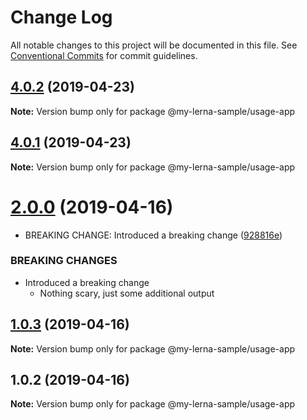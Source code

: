 # Change Log

All notable changes to this project will be documented in this file.
See [Conventional Commits](https://conventionalcommits.org) for commit guidelines.

## [4.0.2](https://github.com/jccrosby/lerna-sample-project/compare/@my-lerna-sample/usage-app@4.0.1...@my-lerna-sample/usage-app@4.0.2) (2019-04-23)

**Note:** Version bump only for package @my-lerna-sample/usage-app





## [4.0.1](https://github.com/jccrosby/lerna-sample-project/compare/@my-lerna-sample/usage-app@4.0.0...@my-lerna-sample/usage-app@4.0.1) (2019-04-23)

**Note:** Version bump only for package @my-lerna-sample/usage-app





# [2.0.0](https://github.com/jccrosby/lerna-sample-project/compare/@my-lerna-sample/usage-app@1.0.3...@my-lerna-sample/usage-app@2.0.0) (2019-04-16)


* BREAKING CHANGE: Introduced a breaking change ([928816e](https://github.com/jccrosby/lerna-sample-project/commit/928816e))


### BREAKING CHANGES

* Introduced a breaking change
  * Nothing scary, just some additional output





## [1.0.3](https://github.com/jccrosby/lerna-sample-project/compare/@my-lerna-sample/usage-app@1.0.2...@my-lerna-sample/usage-app@1.0.3) (2019-04-16)

**Note:** Version bump only for package @my-lerna-sample/usage-app





## 1.0.2 (2019-04-16)

**Note:** Version bump only for package @my-lerna-sample/usage-app
